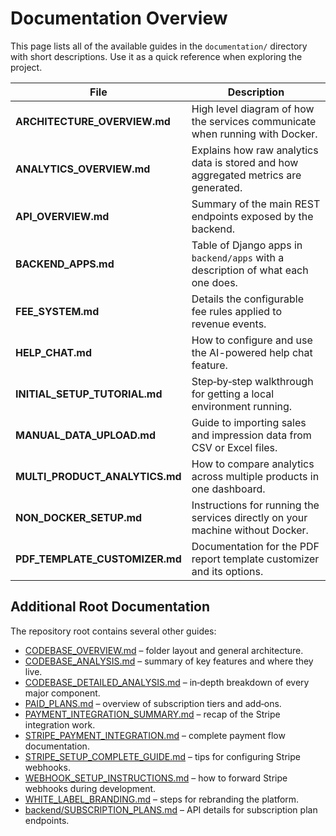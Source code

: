 # Documentation Overview

This page lists all of the available guides in the `documentation/` directory with short descriptions. Use it as a quick reference when exploring the project.

| File | Description |
| ---- | ----------- |
| **ARCHITECTURE_OVERVIEW.md** | High level diagram of how the services communicate when running with Docker. |
| **ANALYTICS_OVERVIEW.md** | Explains how raw analytics data is stored and how aggregated metrics are generated. |
| **API_OVERVIEW.md** | Summary of the main REST endpoints exposed by the backend. |
| **BACKEND_APPS.md** | Table of Django apps in `backend/apps` with a description of what each one does. |
| **FEE_SYSTEM.md** | Details the configurable fee rules applied to revenue events. |
| **HELP_CHAT.md** | How to configure and use the AI-powered help chat feature. |
| **INITIAL_SETUP_TUTORIAL.md** | Step‑by‑step walkthrough for getting a local environment running. |
| **MANUAL_DATA_UPLOAD.md** | Guide to importing sales and impression data from CSV or Excel files. |
| **MULTI_PRODUCT_ANALYTICS.md** | How to compare analytics across multiple products in one dashboard. |
| **NON_DOCKER_SETUP.md** | Instructions for running the services directly on your machine without Docker. |
| **PDF_TEMPLATE_CUSTOMIZER.md** | Documentation for the PDF report template customizer and its options. |

## Additional Root Documentation

The repository root contains several other guides:

- [CODEBASE_OVERVIEW.md](../CODEBASE_OVERVIEW.md) – folder layout and general architecture.
- [CODEBASE_ANALYSIS.md](../CODEBASE_ANALYSIS.md) – summary of key features and where they live.
- [CODEBASE_DETAILED_ANALYSIS.md](../CODEBASE_DETAILED_ANALYSIS.md) – in‑depth breakdown of every major component.
- [PAID_PLANS.md](../PAID_PLANS.md) – overview of subscription tiers and add‑ons.
- [PAYMENT_INTEGRATION_SUMMARY.md](../PAYMENT_INTEGRATION_SUMMARY.md) – recap of the Stripe integration work.
- [STRIPE_PAYMENT_INTEGRATION.md](../STRIPE_PAYMENT_INTEGRATION.md) – complete payment flow documentation.
- [STRIPE_SETUP_COMPLETE_GUIDE.md](../STRIPE_SETUP_COMPLETE_GUIDE.md) – tips for configuring Stripe webhooks.
- [WEBHOOK_SETUP_INSTRUCTIONS.md](../WEBHOOK_SETUP_INSTRUCTIONS.md) – how to forward Stripe webhooks during development.
- [WHITE_LABEL_BRANDING.md](../WHITE_LABEL_BRANDING.md) – steps for rebranding the platform.
- [backend/SUBSCRIPTION_PLANS.md](../backend/SUBSCRIPTION_PLANS.md) – API details for subscription plan endpoints.

